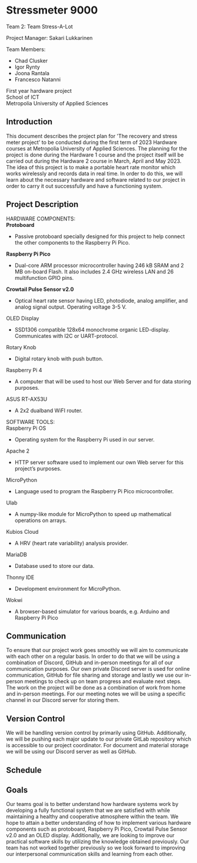 # Stressmeter 9000
Team 2: Team Stress-A-Lot

Project Manager: Sakari Lukkarinen

Team Members:
- Chad Clusker
- Igor Rynty
- Joona Rantala
- Francesco Natanni 
 
First year hardware project\
School of ICT\
Metropolia University of Applied Sciences

## Introduction
This document describes the project plan for 'The recovery and stress meter project' to be conducted during the first term of 2023 Hardware courses at Metropolia University of Applied Sciences. The planning for the project is done during the Hardware 1 course and the project itself will be carried out during the Hardware 2 course in March, April and May 2023. 
The idea of this project is to make a portable heart rate monitor which works wirelessly and records data in real time. 
In order to do this, we will learn about the necessary hardware and software related to our project in order to carry it out successfully and have a functioning system.

## Project Description
HARDWARE COMPONENTS:\
**Protoboard**
- Passive protoboard specially designed for this project to help connect the other components to the Raspberry Pi Pico. 

**Raspberry Pi Pico**
- Dual-core ARM processor microcontroller having 246 kB SRAM and 2 MB on-board Flash. It also includes 2.4 GHz wireless LAN and 26 multifunction GPIO pins. 

**Crowtail Pulse Sensor v2.0**
- Optical heart rate sensor having LED, photodiode, analog amplifier, and analog signal output. Operating voltage 3-5 V. 

OLED Display
- SSD1306 compatible 128x64 monochrome organic LED-display. Communicates with I2C or UART-protocol. 

Rotary Knob
- Digital rotary knob with push button. 

Raspberry Pi 4
- A computer that will be used to host our Web Server and for data storing purposes. 

ASUS RT-AX53U
- A 2x2 dualband WiFI router. 

SOFTWARE TOOLS:\
Raspberry Pi OS

- Operating system for the Raspberry Pi used in our server. 

Apache 2
- HTTP server software used to implement our own Web server for this project’s purposes. 

MicroPython
- Language used to program the Raspberry Pi Pico microcontroller. 

Ulab
- A numpy-like module for MicroPython to speed up mathematical operations on arrays. 

Kubios Cloud
- A HRV (heart rate variability) analysis provider. 

MariaDB
- Database used to store our data. 

Thonny IDE
- Development environment for MicroPython. 

Wokwi
- A browser-based simulator for various boards, e.g. Arduino and Raspberry Pi Pico 

## Communication
To ensure that our project work goes smoothly we will aim to communicate with each other on a regular basis. In order to do that we will be using a combination of Discord, GitHub and in-person meetings for all of our communication purposes. Our own private Discord server is used for online communication, GitHub for file sharing and storage and lastly we use our in-person meetings to check up on team progress and evaluate next steps. The work on the project will be done as a combination of work from home and in-person meetings. For our meeting notes we will be using a specific channel in our Discord server for storing them.

## Version Control

We will be handling version control by primarily using GitHub. Additionally, we will be pushing each major update to our private GitLab repository which is accessible to our project coordinator. For document and material storage we will be using our Discord server as well as GitHub. 

## Schedule

## Goals
Our teams goal is to better understand how hardware systems work by developing a fully functional system that we are satisfied with while maintaining a healthy and cooperative atmosphere within the team. We hope to attain a better understanding of how to implement various hardware components such as protoboard, Raspberry Pi Pico, Crowtail Pulse Sensor v2.0 and an OLED display. Additionally, we are looking to improve our practical software skills by utilizing the knowledge obtained previously. 
Our team has not worked together previously so we look forward to improving our interpersonal communication skills and learning from each other.
